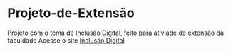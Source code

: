 # Projeto-de-Extensão
Projeto com o tema de Inclusão Digital, feito para ativiade de extensão da faculdade
Acesse o site <a href='https://inclusao-digital.netlify.app/'>Inclusão Digital<a>
